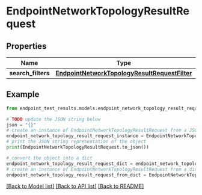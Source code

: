 # EndpointNetworkTopologyResultRequest


## Properties

Name | Type | Description | Notes
------------ | ------------- | ------------- | -------------
**search_filters** | [**EndpointNetworkTopologyResultRequestFilter**](EndpointNetworkTopologyResultRequestFilter.md) |  | [optional] 

## Example

```python
from endpoint_test_results.models.endpoint_network_topology_result_request import EndpointNetworkTopologyResultRequest

# TODO update the JSON string below
json = "{}"
# create an instance of EndpointNetworkTopologyResultRequest from a JSON string
endpoint_network_topology_result_request_instance = EndpointNetworkTopologyResultRequest.from_json(json)
# print the JSON string representation of the object
print(EndpointNetworkTopologyResultRequest.to_json())

# convert the object into a dict
endpoint_network_topology_result_request_dict = endpoint_network_topology_result_request_instance.to_dict()
# create an instance of EndpointNetworkTopologyResultRequest from a dict
endpoint_network_topology_result_request_from_dict = EndpointNetworkTopologyResultRequest.from_dict(endpoint_network_topology_result_request_dict)
```
[[Back to Model list]](../README.md#documentation-for-models) [[Back to API list]](../README.md#documentation-for-api-endpoints) [[Back to README]](../README.md)


